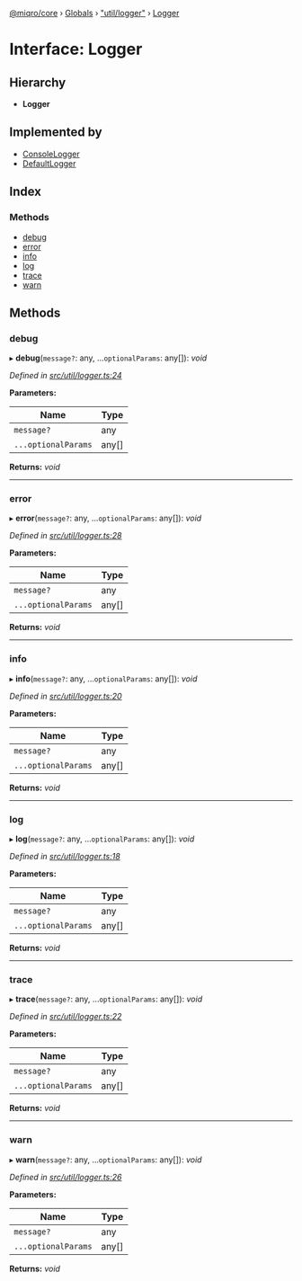 [@miqro/core](../README.md) › [Globals](../globals.md) › ["util/logger"](../modules/_util_logger_.md) › [Logger](_util_logger_.logger.md)

# Interface: Logger

## Hierarchy

* **Logger**

## Implemented by

* [ConsoleLogger](../classes/_util_logger_.consolelogger.md)
* [DefaultLogger](../classes/_util_logger_.defaultlogger.md)

## Index

### Methods

* [debug](_util_logger_.logger.md#debug)
* [error](_util_logger_.logger.md#error)
* [info](_util_logger_.logger.md#info)
* [log](_util_logger_.logger.md#log)
* [trace](_util_logger_.logger.md#trace)
* [warn](_util_logger_.logger.md#warn)

## Methods

###  debug

▸ **debug**(`message?`: any, ...`optionalParams`: any[]): *void*

*Defined in [src/util/logger.ts:24](https://github.com/claukers/miqro-core/blob/543c996/src/util/logger.ts#L24)*

**Parameters:**

Name | Type |
------ | ------ |
`message?` | any |
`...optionalParams` | any[] |

**Returns:** *void*

___

###  error

▸ **error**(`message?`: any, ...`optionalParams`: any[]): *void*

*Defined in [src/util/logger.ts:28](https://github.com/claukers/miqro-core/blob/543c996/src/util/logger.ts#L28)*

**Parameters:**

Name | Type |
------ | ------ |
`message?` | any |
`...optionalParams` | any[] |

**Returns:** *void*

___

###  info

▸ **info**(`message?`: any, ...`optionalParams`: any[]): *void*

*Defined in [src/util/logger.ts:20](https://github.com/claukers/miqro-core/blob/543c996/src/util/logger.ts#L20)*

**Parameters:**

Name | Type |
------ | ------ |
`message?` | any |
`...optionalParams` | any[] |

**Returns:** *void*

___

###  log

▸ **log**(`message?`: any, ...`optionalParams`: any[]): *void*

*Defined in [src/util/logger.ts:18](https://github.com/claukers/miqro-core/blob/543c996/src/util/logger.ts#L18)*

**Parameters:**

Name | Type |
------ | ------ |
`message?` | any |
`...optionalParams` | any[] |

**Returns:** *void*

___

###  trace

▸ **trace**(`message?`: any, ...`optionalParams`: any[]): *void*

*Defined in [src/util/logger.ts:22](https://github.com/claukers/miqro-core/blob/543c996/src/util/logger.ts#L22)*

**Parameters:**

Name | Type |
------ | ------ |
`message?` | any |
`...optionalParams` | any[] |

**Returns:** *void*

___

###  warn

▸ **warn**(`message?`: any, ...`optionalParams`: any[]): *void*

*Defined in [src/util/logger.ts:26](https://github.com/claukers/miqro-core/blob/543c996/src/util/logger.ts#L26)*

**Parameters:**

Name | Type |
------ | ------ |
`message?` | any |
`...optionalParams` | any[] |

**Returns:** *void*
